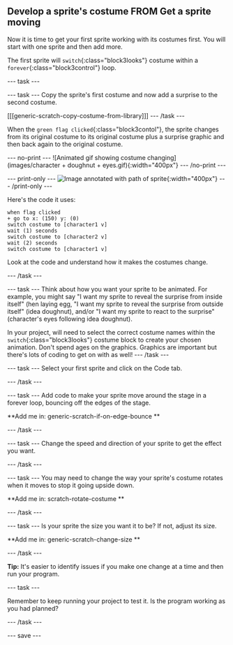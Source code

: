 ## Develop a sprite's costume FROM Get a sprite moving
Now it is time to get your first sprite working with its costumes first. You will start with one sprite and then add more. 

The first sprite will `switch`{:class="block3looks"} costume within a `forever`{:class="block3control"} loop. 

--- task ---

--- task ---
Copy the sprite's first costume and now add a surprise to the second costume.

[[[generic-scratch-copy-costume-from-library]]]
--- /task ---

When the `green flag clicked`{:class="block3contol"}, the sprite changes from its original costume to its original costume plus a surprise graphic and then back again to the original costume.

--- no-print ---
![Animated gif showing costume changing](images/character + doughnut + eyes.gif){:width="400px"}
--- /no-print ---

--- print-only ---
![Image annotated with path of sprite](images/moving-up-down.png){:width="400px"}
--- /print-only ---

Here's the code it uses:

```blocks3
when flag clicked
+ go to x: (150) y: (0)
switch costume to [character1 v]
wait (1) seconds
switch costume to [character2 v]
wait (2) seconds
switch costume to [character1 v]
```
Look at the code and understand how it makes the costumes change.

--- /task ---

--- task ---
Think about how you want your sprite to be animated. For example, you might say "I want my sprite to reveal the surprise from inside itself" (hen laying egg, "I want my sprite to reveal the surprise from outside itself" (idea doughnut), and/or "I want my sprite to react to the surprise" (character's eyes following idea doughnut).

In your project, will need to select the correct costume names within the `switch`{:class="block3looks"} costume block to create your chosen animation. Don't spend ages on the graphics. Graphics are important but there's lots of coding to get on with as well!
--- /task ---

--- task ---
Select your first sprite and click on the Code tab. 

--- /task ---

--- task ---
Add code to make your sprite move around the stage in a forever loop, bouncing off the edges of the stage. 

**Add me in: generic-scratch-if-on-edge-bounce **

--- /task ---

--- task ---
Change the speed and direction of your sprite to get the effect you want. 

--- /task ---

--- task ---
You may need to change the way your sprite's costume rotates when it moves to stop it going upside down.

**Add me in: scratch-rotate-costume **

--- /task ---

--- task ---
Is your sprite the size you want it to be? If not, adjust its size.

**Add me in: generic-scratch-change-size **

--- /task ---

**Tip:** It's easier to identify issues if you make one change at a time and then run your program. 

--- task ---

Remember to keep running your project to test it. Is the program working as you had planned?

--- /task ---

--- save ---
